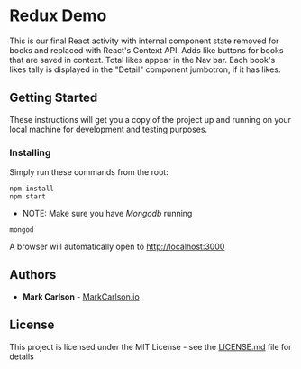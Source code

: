 # Redux Demo

This is our final React activity with internal component state removed for books and replaced with React's Context API.  Adds like buttons for books that are saved in context.  Total likes appear in the Nav bar.  Each book's likes tally is displayed in the "Detail" component jumbotron, if it has likes.

## Getting Started

These instructions will get you a copy of the project up and running on your local machine for development and testing purposes.

### Installing

Simply run these commands from the root:

```
npm install
npm start
```

* NOTE:  Make sure you have *Mongodb* running
```
mongod
```

A browser will automatically open to [http://localhost:3000](http://localhost:3000)

## Authors

* **Mark Carlson** - [MarkCarlson.io](https://markcarlson.io)

## License

This project is licensed under the MIT License - see the [LICENSE.md](LICENSE.md) file for details
